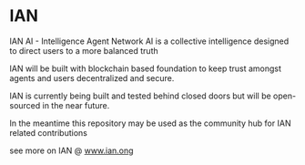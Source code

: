# IAN 
IAN AI - Intelligence Agent Network AI is a collective intelligence designed to direct users to a more balanced truth

IAN will be built with blockchain based foundation to keep trust amongst agents and users decentralized and secure.


IAN is currently being built and tested behind closed doors but will be open-sourced in the near future.

In the meantime this repository may be used as the community hub for IAN related contributions

see more on IAN @ www.ian.ong 
